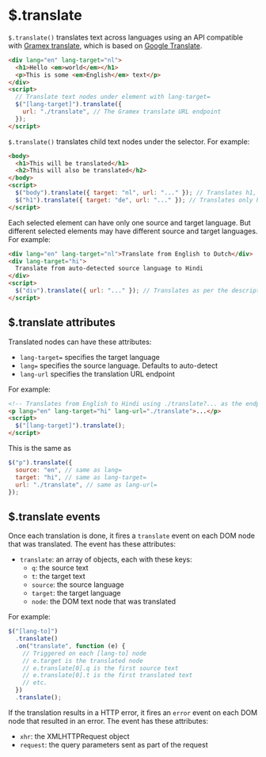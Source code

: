 # $.translate

`$.translate()` translates text across languages using an API compatible with
[Gramex translate](https://learn.gramener.com/guide/translate/), which is
based on [Google Translate](https://cloud.google.com/translate/docs/reference/rest).

```html
<div lang="en" lang-target="nl">
  <h1>Hello <em>world</em></h1>
  <p>This is some <em>English</em> text</p>
</div>
<script>
  // Translate text nodes under element with lang-target=
  $("[lang-target]").translate({
    url: "./translate", // The Gramex translate URL endpoint
  });
</script>
```

`$.translate()` translates child text nodes under the selector. For example:

```html
<body>
  <h1>This will be translated</h1>
  <h2>This will also be translated</h2>
</body>
<script>
  $("body").translate({ target: "nl", url: "..." }); // Translates h1, h2 to Dutch (nl)
  $("h1").translate({ target: "de", url: "..." }); // Translates only h1 to German (de)
</script>
```

Each selected element can have only one source and target language. But
different selected elements may have different source and target languages. For
example:

```html
<div lang="en" lang-target="nl">Translate from English to Dutch</div>
<div lang-target="hi">
  Translate from auto-detected source language to Hindi
</div>
<script>
  $("div").translate({ url: "..." }); // Translates as per the description above
</script>
```

## $.translate attributes

Translated nodes can have these attributes:

- `lang-target=` specifies the target language
- `lang=` specifies the source language. Defaults to auto-detect
- `lang-url` specifies the translation URL endpoint

For example:

```html
<!-- Translates from English to Hindi using ./translate?... as the endpoint -->
<p lang="en" lang-target="hi" lang-url="./translate">...</p>
<script>
  $("[lang-target]").translate();
</script>
```

This is the same as

```js
$("p").translate({
  source: "en", // same as lang=
  target: "hi", // same as lang-target=
  url: "./translate", // same as lang-url=
});
```

## $.translate events

Once each translation is done, it fires a `translate` event on each DOM node
that was translated. The event has these attributes:

- `translate`: an array of objects, each with these keys:
  - `q`: the source text
  - `t`: the target text
  - `source`: the source language
  - `target`: the target language
  - `node`: the DOM text node that was translated

For example:

```js
$("[lang-to]")
  .translate()
  .on("translate", function (e) {
    // Triggered on each [lang-to] node
    // e.target is the translated node
    // e.translate[0].q is the first source text
    // e.translate[0].t is the first translated text
    // etc.
  })
  .translate();
```

If the translation results in a HTTP error, it fires an `error` event on each
DOM node that resulted in an error. The event has these attributes:

- `xhr`: the XMLHTTPRequest object
- `request`: the query parameters sent as part of the request
